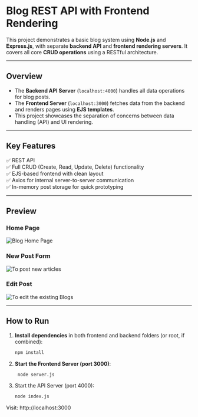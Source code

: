 # Blog REST API with Frontend Rendering

This project demonstrates a basic blog system using **Node.js** and **Express.js**, with separate **backend API** and **frontend rendering servers**. It covers all core **CRUD operations** using a RESTful architecture.

---

## Overview

- The **Backend API Server** (`localhost:4000`) handles all data operations for blog posts.
- The **Frontend Server** (`localhost:3000`) fetches data from the backend and renders pages using **EJS templates**.
- This project showcases the separation of concerns between data handling (API) and UI rendering.

---

## Key Features

✅ REST API  
✅ Full CRUD (Create, Read, Update, Delete) functionality  
✅ EJS-based frontend with clean layout  
✅ Axios for internal server-to-server communication  
✅ In-memory post storage for quick prototyping  

---

##  Preview

### Home Page
![Blog Home Page](https://github.com/user-attachments/assets/2e7a1e94-1a6c-48d1-be3f-657dad310e0f)

### New Post Form
![To post new articles](https://github.com/user-attachments/assets/cadbbc0a-aecc-43eb-a06b-e07f32a648fd)

### Edit Post
![To edit the existing Blogs](https://github.com/user-attachments/assets/ebded3ab-8d16-41a2-9240-c048a5c46ab3)


---

##  How to Run

1. **Install dependencies** in both frontend and backend folders (or root, if combined):
   ```bash
   npm install

2. **Start the Frontend Server (port 3000)**:
   ```bash
    node server.js

3. Start the API Server (port 4000):
   ```bash
   node index.js

Visit: http://localhost:3000

